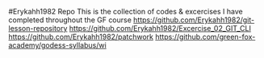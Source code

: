 #Erykahh1982 Repo
This is the collection of codes & excercises I have completed throughout the GF course
https://github.com/Erykahh1982/git-lesson-repository
https://github.com/Erykahh1982/Excercise_02_GIT_CLI
https://github.com/Erykahh1982/patchwork
https://github.com/green-fox-academy/godess-syllabus/wi

